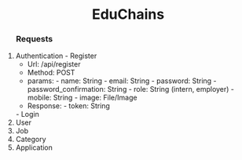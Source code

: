 <h1 align="center"> EduChains </h1>
<ol>
<h3> Requests </h3>
<li>
Authentication
-   Register
<ul>
<li>Url: /api/register</li>
<li>Method: POST</li>
<li>params:
    -   name: String
    -   email: String
    -   password: String
    -   password_confirmation: String
    -   role: String (intern, employer)
    -   mobile: String
    -   image: File/Image
</li>
<li>Response:
    -   token: String
</li>
</ul>
-   Login
</li>
    <li>User</li>
    <li>Job</li>
    <li>Category</li>
    <li>Application</li>
    </ol>
